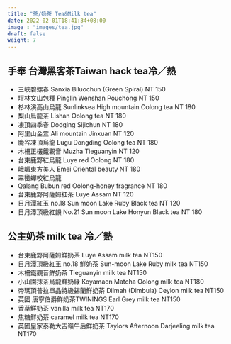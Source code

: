 ```yaml
---
title: "茶/奶茶 Tea&Milk tea"
date: 2022-02-01T18:41:34+08:00
image : "images/tea.jpg"
draft: false
weight: 7
---
```


## 手奉 台灣黑客茶Taiwan hack tea冷／熱
- 三峽碧螺春 Sanxia Biluochun (Green Spiral)  NT 150
- 坪林文山包種 Pinglin Wenshan Pouchong  NT 150
- 杉林溪高山烏龍 Sunlinksea High mountain Oolong tea  NT 180
- 梨山烏龍茶 Lishan Oolong tea  NT 180
- 凍頂四季春 Dodging Sijichun  NT 180
- 阿里山金萱 Ali mountain Jinxuan  NT 120
- 鹿谷凍頂烏龍 Lugu Dongding Oolong tea  NT 180
- 木柵正欉鐵觀音 Muzha Tieguanyin  NT 120
- 台東鹿野紅烏龍 Luye red Oolong  NT 180
- 峨嵋東方美人 Emei Oriental beauty  NT 180
- 翠巒蟬咬紅烏龍 
- Qalang Bubun red Oolong-honey fragrance  NT 180
- 台東鹿野阿薩姆紅茶 Luye Assam  NT 120
- 日月潭紅玉 no.18  Sun moon Lake Ruby Black tea  NT 120 
- 日月潭頂級紅韻 No.21  Sun moon Lake Honyun Black tea NT 180

## 公主奶茶 milk tea 冷／熱
- 台東鹿野阿薩姆鮮奶茶 Luye Assam milk tea NT150
- 日月潭頂級紅玉 no.18 鮮奶茶 Sun-moon Lake Ruby milk tea NT150
- 木柵鐵觀音鮮奶茶 Tieguanyin milk tea NT150
- 小山園抹茶烏龍鮮奶綠 Koyamaen Matcha Oolong milk tea NT180
- 帝瑪頂普拉單品特級錫蘭鮮奶茶 Dilmah (Dimbula) Ceylon milk tea NT150
- 英國 唐寧伯爵鮮奶茶TWININGS Earl Grey milk tea NT150
- 香草鮮奶茶 vanilla milk tea NT170
- 焦糖鮮奶茶 caramel milk tea NT170
- 英國皇家泰勒大吉嶺午后鮮奶茶 Taylors Afternoon Darjeeling milk tea NT170